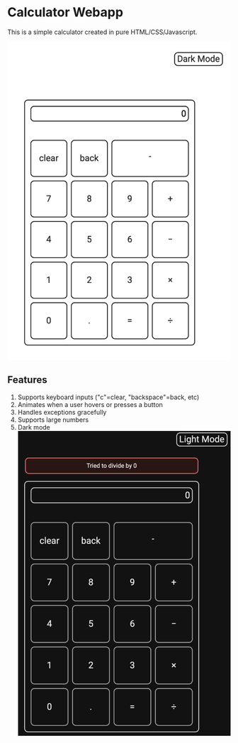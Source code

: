 # Calculator Webapp
This is a simple calculator created in pure HTML/CSS/Javascript.

![The calculator webapp](/readme_images/main.png)
## Features
1. Supports keyboard inputs ("c"=clear, "backspace"=back, etc)
2. Animates when a user hovers or presses a button
3. Handles exceptions gracefully
4. Supports large numbers
5. Dark mode
![dark mode](/readme_images/dark_error.png)